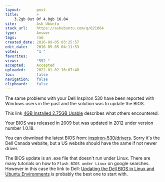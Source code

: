```yaml
---
layout:       post
title:        >
    3.2gb Out Of 4.0gb 16.04
site:         Ask Ubuntu
stack_url:    https://askubuntu.com/q/821064
type:         Answer
tags:         ram
created_date: 2016-09-05 03:25:57
edit_date:    2016-09-05 04:11:53
votes:        "1 "
favorites:    
views:        "552 "
accepted:     Accepted
uploaded:     2022-01-02 16:07:48
toc:          false
navigation:   false
clipboard:    false
---
```


The same problems with your Dell Inspiron 530 have been reported with Windows users in the past and the solution was to update the BIOS.

This link [4GB Installed 2.75GB Usable][1] describes what others encountered.

Your BIOS was released in 2009 but was updated in 2012 under version number 1.0.18.

You can download the latest BIOS from: [inspiron-530/drivers][2]. Sorry it's the Dell Canada website, but a US website should have the same if not newer driver.

The BIOS update is an .exe file that doesn't run under Linux. There are many tutorials on how to `Flash BIOS under Linux` on google searches. However in this case the link to Dell: [Updating the Dell BIOS in Linux and Ubuntu Environments][3] is probably the best one to start with.


  [1]: http://www.sevenforums.com/hardware-devices/224104-4gb-installed-only-showing-2-75-usable-right-what-can-i-do.html
  [2]: http://www.dell.com/support/home/ca/en/cabsdt1/product-support/product/inspiron-530/drivers
  [3]: http://www.dell.com/support/article/ca/en/cabsdt1/SLN171755/en
